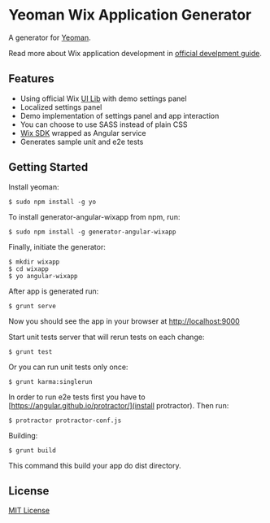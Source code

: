 # Yeoman Wix Application Generator

A generator for [Yeoman](http://yeoman.io).

Read more about Wix application development in [official develpment guide](http://dev.wix.com/docs).

## Features

* Using official Wix [UI Lib](https://github.com/wix/wix-ui-lib) with demo settings panel
* Localized settings panel
* Demo implementation of settings panel and app interaction
* You can choose to use SASS instead of plain CSS
* [Wix SDK](http://dev.wix.com/docs/sdk/) wrapped as Angular service
* Generates sample unit and e2e tests

## Getting Started

Install yeoman:

```
$ sudo npm install -g yo
```

To install generator-angular-wixapp from npm, run:

```
$ sudo npm install -g generator-angular-wixapp
```

Finally, initiate the generator:

```
$ mkdir wixapp
$ cd wixapp
$ yo angular-wixapp
```

After app is generated run:

```
$ grunt serve
```

Now you should see the app in your browser at [http://localhost:9000](http://localhost:9000)

Start unit tests server that will rerun tests on each change:

```
$ grunt test
```

Or you can run unit tests only once:

```
$ grunt karma:singlerun
```

In order to run e2e tests first you have to [https://angular.github.io/protractor/](install protractor). Then run:

```
$ protractor protractor-conf.js
```

Building:

```
$ grunt build
```

This command this build your app do dist directory.

## License

[MIT License](http://en.wikipedia.org/wiki/MIT_License)
